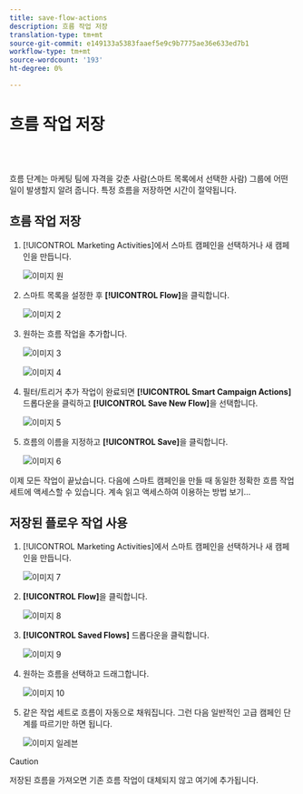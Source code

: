 ```yaml
---
title: save-flow-actions
description: 흐름 작업 저장
translation-type: tm+mt
source-git-commit: e149133a5383faaef5e9c9b7775ae36e633ed7b1
workflow-type: tm+mt
source-wordcount: '193'
ht-degree: 0%

---
```



# 흐름 작업 저장

<br> 

흐름 단계는 마케팅 팀에 자격을 갖춘 사람(스마트 목록에서 선택한 사람) 그룹에 어떤 일이 발생할지 알려 줍니다. 특정 흐름을 저장하면 시간이 절약됩니다.

## 흐름 작업 저장

1. [!UICONTROL Marketing Activities]에서 스마트 캠페인을 선택하거나 새 캠페인을 만듭니다.

   ![이미지 원](/help/sky/assets/smart-lists-and-static-lists/save-flow-actions/save-flow-actions-1.png)

1. 스마트 목록을 설정한 후 **[!UICONTROL Flow]**&#x200B;을 클릭합니다.

   ![이미지 2](/help/sky/assets/smart-lists-and-static-lists/save-flow-actions/save-flow-actions-2.png)

1. 원하는 흐름 작업을 추가합니다.

   ![이미지 3](/help/sky/assets/smart-lists-and-static-lists/save-flow-actions/save-flow-actions-3.png)

   ![이미지 4](/help/sky/assets/smart-lists-and-static-lists/save-flow-actions/save-flow-actions-4.png)

1. 필터/트리거 추가 작업이 완료되면 **[!UICONTROL Smart Campaign Actions]** 드롭다운을 클릭하고 **[!UICONTROL Save New Flow]**&#x200B;을 선택합니다.

   ![이미지 5](/help/sky/assets/smart-lists-and-static-lists/save-flow-actions/save-flow-actions-5.png)

1. 흐름의 이름을 지정하고 **[!UICONTROL Save]**&#x200B;을 클릭합니다.

   ![이미지 6](/help/sky/assets/smart-lists-and-static-lists/save-flow-actions/save-flow-actions-6.png)

이제 모든 작업이 끝났습니다. 다음에 스마트 캠페인을 만들 때 동일한 정확한 흐름 작업 세트에 액세스할 수 있습니다. 계속 읽고 액세스하여 이용하는 방법 보기...

## 저장된 플로우 작업 사용

1. [!UICONTROL Marketing Activities]에서 스마트 캠페인을 선택하거나 새 캠페인을 만듭니다.

   ![이미지 7](/help/sky/assets/smart-lists-and-static-lists/save-flow-actions/save-flow-actions-7.png)

1. **[!UICONTROL Flow]**&#x200B;을 클릭합니다.

   ![이미지 8](/help/sky/assets/smart-lists-and-static-lists/save-flow-actions/save-flow-actions-8.png)

1. **[!UICONTROL Saved Flows]** 드롭다운을 클릭합니다.

   ![이미지 9](/help/sky/assets/smart-lists-and-static-lists/save-flow-actions/save-flow-actions-9.png)

1. 원하는 흐름을 선택하고 드래그합니다.

   ![이미지 10](/help/sky/assets/smart-lists-and-static-lists/save-flow-actions/save-flow-actions-10.png)

1. 같은 작업 세트로 흐름이 자동으로 채워집니다. 그런 다음 일반적인 고급 캠페인 단계를 따르기만 하면 됩니다.

   ![이미지 일레븐](/help/sky/assets/smart-lists-and-static-lists/save-flow-actions/save-flow-actions-11.png)

>[!CAUTION]
>
>저장된 흐름을 가져오면 기존 흐름 작업이 대체되지 않고 여기에 추가됩니다.
